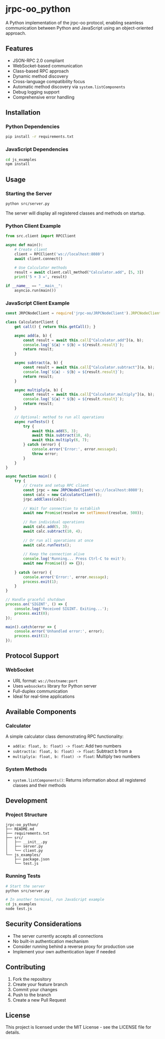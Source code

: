 # jrpc-oo_python

A Python implementation of the jrpc-oo protocol, enabling seamless communication between Python and JavaScript using an object-oriented approach.

## Features

- JSON-RPC 2.0 compliant
- WebSocket-based communication
- Class-based RPC approach
- Dynamic method discovery
- Cross-language compatibility focus
- Automatic method discovery via `system.listComponents`
- Debug logging support
- Comprehensive error handling

## Installation

### Python Dependencies

```bash
pip install -r requirements.txt
```

### JavaScript Dependencies

```bash
cd js_examples
npm install
```

## Usage

### Starting the Server

```bash
python src/server.py
```

The server will display all registered classes and methods on startup.

### Python Client Example

```python
from src.client import RPCClient

async def main():
    # Create client
    client = RPCClient('ws://localhost:8080')
    await client.connect()
    
    # Use Calculator methods
    result = await client.call_method("Calculator.add", [5, 3])
    print('5 + 3 =', result)

if __name__ == "__main__":
    asyncio.run(main())
```

### JavaScript Client Example

```javascript
const JRPCNodeClient = require('jrpc-oo/JRPCNodeClient').JRPCNodeClient;

class CalculatorClient {
    get call() { return this.getCall(); }

    async add(a, b) {
        const result = await this.call["Calculator.add"](a, b);
        console.log(`${a} + ${b} = ${result.result}`);
        return result;
    }

    async subtract(a, b) {
        const result = await this.call["Calculator.subtract"](a, b);
        console.log(`${a} - ${b} = ${result.result}`);
        return result;
    }

    async multiply(a, b) {
        const result = await this.call["Calculator.multiply"](a, b);
        console.log(`${a} * ${b} = ${result.result}`);
        return result;
    }

    // Optional: method to run all operations
    async runTests() {
        try {
            await this.add(5, 3);
            await this.subtract(10, 4);
            await this.multiply(6, 7);
        } catch (error) {
            console.error('Error:', error.message);
            throw error;
        }
    }
}

async function main() {
    try {
        // Create and setup RPC client
        const jrpc = new JRPCNodeClient('ws://localhost:8080');
        const calc = new CalculatorClient();
        jrpc.addClass(calc);
        
        // Wait for connection to establish
        await new Promise(resolve => setTimeout(resolve, 500));
        
        // Run individual operations
        await calc.add(5, 3);
        await calc.subtract(10, 4);
        
        // Or run all operations at once
        await calc.runTests();
        
        // Keep the connection alive
        console.log('Running... Press Ctrl-C to exit');
        await new Promise(() => {});
        
    } catch (error) {
        console.error('Error:', error.message);
        process.exit(1);
    }
}

// Handle graceful shutdown
process.on('SIGINT', () => {
    console.log('Received SIGINT. Exiting...');
    process.exit(0);
});

main().catch(error => {
    console.error('Unhandled error:', error);
    process.exit(1);
});
```

## Protocol Support

### WebSocket
- URL format: `ws://hostname:port`
- Uses `websockets` library for Python server
- Full-duplex communication
- Ideal for real-time applications

## Available Components

### Calculator
A simple calculator class demonstrating RPC functionality:
- `add(a: float, b: float) -> float`: Add two numbers
- `subtract(a: float, b: float) -> float`: Subtract b from a
- `multiply(a: float, b: float) -> float`: Multiply two numbers

### System Methods
- `system.listComponents()`: Returns information about all registered classes and their methods

## Development

### Project Structure
```
jrpc-oo_python/
├── README.md
├── requirements.txt
├── src/
│   ├── __init__.py
│   ├── server.py
│   └── client.py
└── js_examples/
    ├── package.json
    └── test.js
```

### Running Tests

```bash
# Start the server
python src/server.py

# In another terminal, run JavaScript example
cd js_examples
node test.js
```

## Security Considerations

- The server currently accepts all connections
- No built-in authentication mechanism
- Consider running behind a reverse proxy for production use
- Implement your own authentication layer if needed

## Contributing

1. Fork the repository
2. Create your feature branch
3. Commit your changes
4. Push to the branch
5. Create a new Pull Request

## License

This project is licensed under the MIT License - see the LICENSE file for details.
